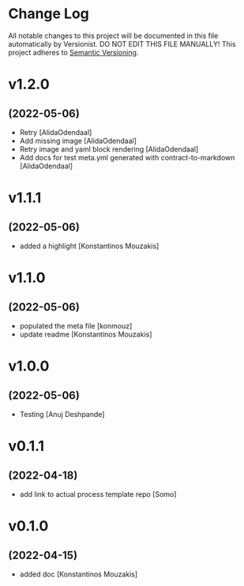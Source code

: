 # Change Log

All notable changes to this project will be documented in this file
automatically by Versionist. DO NOT EDIT THIS FILE MANUALLY!
This project adheres to [Semantic Versioning](http://semver.org/).

# v1.2.0
## (2022-05-06)

* Retry [AlidaOdendaal]
* Add missing image [AlidaOdendaal]
* Retry image and yaml block rendering [AlidaOdendaal]
* Add docs for test meta.yml generated with contract-to-markdown [AlidaOdendaal]

# v1.1.1
## (2022-05-06)

* added a highlight [Konstantinos Mouzakis]

# v1.1.0
## (2022-05-06)

* populated the meta file [konmouz]
* update readme [Konstantinos Mouzakis]

# v1.0.0
## (2022-05-06)

* Testing [Anuj Deshpande]

# v0.1.1
## (2022-04-18)

* add link to actual process template repo [Somo]

# v0.1.0
## (2022-04-15)

* added doc [Konstantinos Mouzakis]
